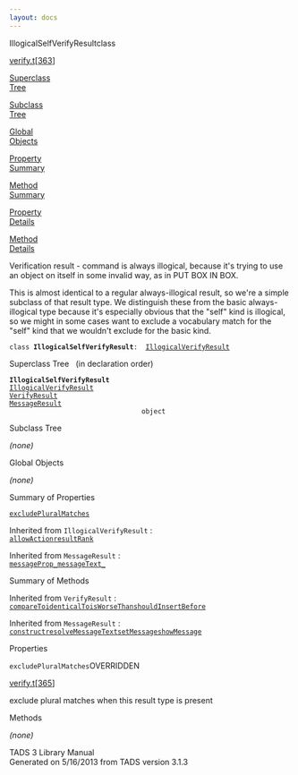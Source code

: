 ```yaml
---
layout: docs
---
```

<span class="title">IllogicalSelfVerifyResult</span><span class="type">class</span>

[verify.t](../file/verify.t.html)\[[363](../source/verify.t.html#363)\]

[Superclass  
Tree](#_SuperClassTree_)

[Subclass  
Tree](#_SubClassTree_)

[Global  
Objects](#_ObjectSummary_)

[Property  
Summary](#_PropSummary_)

[Method  
Summary](#_MethodSummary_)

[Property  
Details](#_Properties_)

[Method  
Details](#_Methods_)



Verification result - command is always illogical, because it's trying
to use an object on itself in some invalid way, as in PUT BOX IN BOX.

This is almost identical to a regular always-illogical result, so we're
a simple subclass of that result type. We distinguish these from the
basic always-illogical type because it's especially obvious that the
"self" kind is illogical, so we might in some cases want to exclude a
vocabulary match for the "self" kind that we wouldn't exclude for the
basic kind.

`class `**`IllogicalSelfVerifyResult`**` :   `[`IllogicalVerifyResult`](../object/IllogicalVerifyResult.html)



<span id="_SuperClassTree_"></span>



<span class="hdln">Superclass Tree</span>   (in declaration order)



**`IllogicalSelfVerifyResult`**  
[`IllogicalVerifyResult`](../object/IllogicalVerifyResult.html)  
[`VerifyResult`](../object/VerifyResult.html)  
[`MessageResult`](../object/MessageResult.html)  
`                                 object`  
<span id="_SubClassTree_"></span>



<span class="hdln">Subclass Tree</span>  



*(none)* <span id="_ObjectSummary_"></span>



<span class="hdln">Global Objects</span>  



*(none)* <span id="_PropSummary_"></span>



<span class="hdln">Summary of Properties</span>  



[`excludePluralMatches`](#excludePluralMatches)

Inherited from `IllogicalVerifyResult` :  
[`allowAction`](../object/IllogicalVerifyResult.html#allowAction)[`resultRank`](../object/IllogicalVerifyResult.html#resultRank)



Inherited from `MessageResult` :  
[`messageProp_`](../object/MessageResult.html#messageProp_)[`messageText_`](../object/MessageResult.html#messageText_)

<span id="_MethodSummary_"></span>



<span class="hdln">Summary of Methods</span>  







Inherited from `VerifyResult` :  
[`compareTo`](../object/VerifyResult.html#compareTo)[`identicalTo`](../object/VerifyResult.html#identicalTo)[`isWorseThan`](../object/VerifyResult.html#isWorseThan)[`shouldInsertBefore`](../object/VerifyResult.html#shouldInsertBefore)

Inherited from `MessageResult` :  
[`construct`](../object/MessageResult.html#construct)[`resolveMessageText`](../object/MessageResult.html#resolveMessageText)[`setMessage`](../object/MessageResult.html#setMessage)[`showMessage`](../object/MessageResult.html#showMessage)

<span id="_Properties_"></span>



<span class="hdln">Properties</span>  



<span id="excludePluralMatches"></span>

`excludePluralMatches`<span class="rem">OVERRIDDEN</span>

[verify.t](../file/verify.t.html)\[[365](../source/verify.t.html#365)\]



exclude plural matches when this result type is present



<span id="_Methods_"></span>



<span class="hdln">Methods</span>  



*(none)*



TADS 3 Library Manual  
Generated on 5/16/2013 from TADS version 3.1.3


